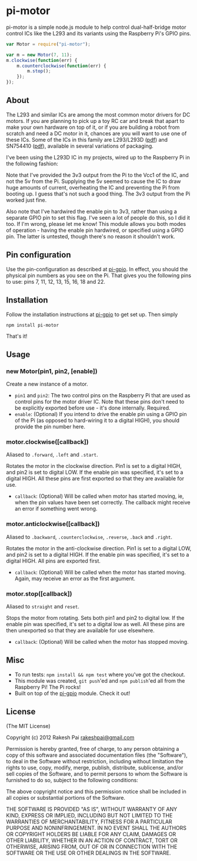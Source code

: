 pi-motor
========

pi-motor is a simple node.js module to help control dual-half-bridge motor control ICs like the L293 and its variants using the Raspberry Pi's GPIO pins.

```javascript
var Motor = require("pi-motor");

var m = new Motor(7, 11);
m.clockwise(function(err) {
	m.counterclockwise(function(err) {
		m.stop();
	});
});
```

## About

The L293 and similar ICs are among the most common motor drivers for DC motors. If you are planning to pick up a toy RC car and break that apart to make your own hardware on top of it, or if you are building a robot from scratch and need a DC motor in it, chances are you will want to use one of these ICs. Some of the ICs in this family are L293/L293D ([pdf](http://idmax.free.fr/Aide/Stepper/l293.pdf)) and SN754410 ([pdf](http://www.ti.com/lit/ds/symlink/sn754410.pdf)), available in several variations of packaging.

I've been using the L293D IC in my projects, wired up to the Raspberry Pi in the following fashion:

Note that I've provided the 3v3 output from the Pi to the Vcc1 of the IC, and not the 5v from the Pi. Supplying the 5v seemed to cause the IC to draw huge amounts of current, overheating the IC and preventing the Pi from booting up. I guess that's not such a good thing. The 3v3 output from the Pi worked just fine.

Also note that I've hardwired the enable pin to 3v3, rather than using a separate GPIO pin to set this flag. I've seen a lot of people do this, so I did it too. If I'm wrong, please let me know! This module allows you both modes of operation - having the enable pin hardwired, or specified using a GPIO pin. The latter is untested, though there's no reason it shouldn't work.

## Pin configuration

Use the pin-configuration as described at [pi-gpio](https://github.com/rakeshpai/pi-gpio#about-the-pin-configuration). In effect, you should the physical pin numbers as you see on the Pi. That gives you the following pins to use: pins 7, 11, 12, 13, 15, 16, 18 and 22.

## Installation

Follow the installation instructions at [pi-gpio](https://github.com/rakeshpai/pi-gpio#installation) to get set up. Then simply

	npm install pi-motor

That's it!

## Usage

### new Motor(pin1, pin2, [enable])

Create a new instance of a motor.

* ``pin1`` and ``pin2``: The two control pins on the Raspberry Pi that are used as control pins for the motor driver IC. Note that these pins don't need to be explicitly exported before use - it's done internally. Required.
* ``enable``: (Optional) If you intend to drive the enable pin using a GPIO pin of the Pi (as opposed to hard-wiring it to a digital HIGH), you should provide the pin number here.

### motor.clockwise([callback])

Aliased to ``.forward``, ``.left`` and ``.start``.

Rotates the motor in the clockwise direction. Pin1 is set to a digital HIGH, and pin2 is set to digital LOW. If the enable pin was specified, it's set to a digital HIGH. All these pins are first exported so that they are available for use.

* ``callback``: (Optional) Will be called when motor has started moving, ie, when the pin values have been set correctly. The callback might receive an error if something went wrong.

### motor.anticlockwise([callback])

Aliased to ``.backward``, ``.counterclockwise``, ``.reverse``, ``.back`` and ``.right``.

Rotates the motor in the anti-clockwise direction. Pin1 is set to a digital LOW, and pin2 is set to a digital HIGH. If the enable pin was specified, it's set to a digital HIGH. All pins are exported first.

* ``callback``: (Optional) Will be called when the motor has started moving. Again, may receive an error as the first argument.

### motor.stop([callback])

Aliased to ``straight`` and ``reset``.

Stops the motor from rotating. Sets both pin1 and pin2 to digital low. If the enable pin was specified, it's set to a digital low as well. All these pins are then unexported so that they are available for use elsewhere.

* ``callback``: (Optional) Will be called when the motor has stopped moving.

## Misc

* To run tests: ``npm install && npm test`` where you've got the checkout.
* This module was created, ``git push``'ed and ``npm publish``'ed all from the Raspberry Pi! The Pi rocks!
* Built on top of the [pi-gpio](https://github.com/rakeshpai/pi-gpio) module. Check it out!

## License

(The MIT License)

Copyright (c) 2012 Rakesh Pai <rakeshpai@gmail.com>

Permission is hereby granted, free of charge, to any person obtaining a copy of this software and associated documentation files (the "Software"), to deal in the Software without restriction, including without limitation the rights to use, copy, modify, merge, publish, distribute, sublicense, and/or sell copies of the Software, and to permit persons to whom the Software is furnished to do so, subject to the following conditions:

The above copyright notice and this permission notice shall be included in all copies or substantial portions of the Software.

THE SOFTWARE IS PROVIDED "AS IS", WITHOUT WARRANTY OF ANY KIND, EXPRESS OR IMPLIED, INCLUDING BUT NOT LIMITED TO THE WARRANTIES OF MERCHANTABILITY, FITNESS FOR A PARTICULAR PURPOSE AND NONINFRINGEMENT. IN NO EVENT SHALL THE AUTHORS OR COPYRIGHT HOLDERS BE LIABLE FOR ANY CLAIM, DAMAGES OR OTHER LIABILITY, WHETHER IN AN ACTION OF CONTRACT, TORT OR OTHERWISE, ARISING FROM, OUT OF OR IN CONNECTION WITH THE SOFTWARE OR THE USE OR OTHER DEALINGS IN THE SOFTWARE.
